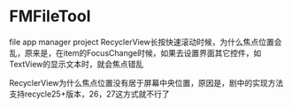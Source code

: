 # FMFileTool
file app manager project
RecyclerView长按快速滚动时候，为什么焦点位置会乱，原来是，在item的FocusChange时候，如果去设置界面其它控件，如TextView的显示文本时，就会焦点错乱


RecyclerView为什么焦点位置没有居于屏幕中央位置，原因是，剧中的实现方法支持recycle25+版本，26，27这方式就不行了
